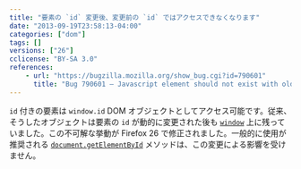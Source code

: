 ```yaml
---
title: "要素の `id` 変更後、変更前の `id` ではアクセスできなくなります"
date: "2013-09-19T23:58:13-04:00"
categories: ["dom"]
tags: []
versions: ["26"]
cclicense: "BY-SA 3.0"
references:
    - url: "https://bugzilla.mozilla.org/show_bug.cgi?id=790601"
      title: "Bug 790601 – Javascript element should not exist with old id"
---
```

`id` 付きの要素は `window.id` DOM オブジェクトとしてアクセス可能です。従来、そうしたオブジェクトは要素の `id` が動的に変更された後も [`window`](https://developer.mozilla.org/ja/docs/Web/API/window) 上に残っていました。この不可解な挙動が Firefox 26 で修正されました。一般的に使用が推奨される [`document.getElementById`](https://developer.mozilla.org/ja/docs/Web/API/document.getElementById) メソッドは、この変更による影響を受けません。
